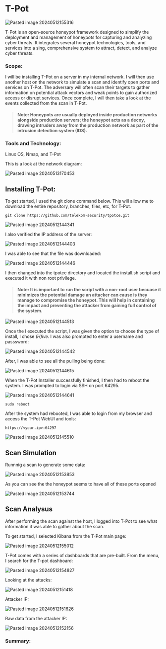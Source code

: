 # T-Pot

![Pasted image 20240512155316](https://github.com/lm3nitro/Projects/assets/55665256/905c1e26-7020-4389-a3c4-7a483917bb2f)

T-Pot is an open-source honeypot framework designed to simplify the deployment and management of honeypots for capturing and analyzing cyber threats. It integrates several honeypot technologies, tools, and services into a sing, comprehensive system to attract, detect, and analyze cyber threats.

### Scope: 
I will be installing T-Pot on a server in my internal network. I will then use another host on the network to simulate a scan and identify open ports and services on T-Pot. The adversary will often scan their targets to gather information on potential attack vectors and weak points to gain authorized access or disrupt services. Once complete, I will then take a look at the events collected from the scan in T-Pot. 

>#### Note: Honeypots are usually deployed inside production networks alongside production servers; the honeypot acts as a decoy, drawing intruders away from the production network as part of the intrusion detection system (IDS). 

### Tools and Technology:

Linux OS, Nmap, and T-Pot

This is a look at the network diagram:

![Pasted image 20240513170453](https://github.com/lm3nitro/Projects/assets/55665256/3d132f4d-ef4d-45d5-96c4-7ec154011d9c)


## Installing T-Pot:
To get started, I used the git clone command below. This will allow me to download the entire repository, branches, files, etc, for T-Pot. 
```
git clone https://github.com/telekom-security/tpotce.git
```

![Pasted image 20240512144341](https://github.com/lm3nitro/Projects/assets/55665256/72e404b9-debe-4edb-a17c-56a29c7f697a)

I also verified the IP address of the server:

![Pasted image 20240512144403](https://github.com/lm3nitro/Projects/assets/55665256/2a6f43f2-d190-4258-b933-36c71b6b4835)


I was able to see that the file was downloaded:

![Pasted image 20240512144446](https://github.com/lm3nitro/Projects/assets/55665256/2417e464-b6d6-4f8d-9ad0-349e43016c06)


I then changed into the tpotce directory and located the install.sh script and executed it with non root privilege.

>#### Note: It is important to run the script with a non-root user becuase it minimizes the potential damage an attacker can cause is they manage to compromise the honeypot. This will help in containing the impact and preventing the attacker from gaining full control of the system.

![Pasted image 20240512144513](https://github.com/lm3nitro/Projects/assets/55665256/c5e193f7-2ce2-4a18-9306-cfbebee4960d)

Once the I executed the script, I was given the option to choose the type of install, I chose *(H)ive*. I was also prompted to enter a username and passsword:

![Pasted image 20240512144542](https://github.com/lm3nitro/Projects/assets/55665256/b087cfc5-c97d-48ea-9839-abec3b160d9d)

After, I was able to see all the pulling being done:

![Pasted image 20240512144615](https://github.com/lm3nitro/Projects/assets/55665256/7438d262-00eb-4fea-8f32-023326f84cee)

When the T-Pot Installer successfully finished, I then had to reboot the system. I was prompted to login via SSH on port 64295. 

![Pasted image 20240512144641](https://github.com/lm3nitro/Projects/assets/55665256/78e28dab-d882-4e50-947d-b9ba660f6d21)
```
sudo reboot
```

After the system had rebooted, I was able to login from my browser and access the T-Pot WebUI and tools: 
```
https://<your.ip>:64297
```

![Pasted image 20240512145510](https://github.com/lm3nitro/Projects/assets/55665256/375f3767-335d-47a6-8d5d-7724c493f309)


## Scan Simulation
Runnnig a scan to generate some data:

![Pasted image 20240512153853](https://github.com/lm3nitro/Projects/assets/55665256/62043537-55d6-421b-84c9-25e40885e827)

As you can see the the honeypot seems to have all of these ports opened

![Pasted image 20240512153744](https://github.com/lm3nitro/Projects/assets/55665256/46334f59-7e40-40fc-9875-0364fa7031b4)

## Scan Analysus

After performing the scan against the host, I logged into T-Pot to see what information it was able to gather about the scan. 

To get started, I selected Kibana from the T-Pot main page:

![Pasted image 20240512155012](https://github.com/lm3nitro/Projects/assets/55665256/646b4964-91ca-42d8-80c8-d1cecfd268ba)

T-Pot comes with a series of dashboards that are pre-built. From the menu, I search for the T-pot dashboard:

![Pasted image 20240512154827](https://github.com/lm3nitro/Projects/assets/55665256/352f7398-d83d-424c-b8e1-c879a0edb35b)

Looking at the attacks:

![Pasted image 20240512151418](https://github.com/lm3nitro/Projects/assets/55665256/93804c50-4f0c-4efe-9690-3e1ab86cf61d)

Attacker IP:

![Pasted image 20240512151626](https://github.com/lm3nitro/Projects/assets/55665256/fddf9833-6433-49ca-9dd5-014df59b187c)

Raw data from the attacker IP:
 
![Pasted image 20240512152156](https://github.com/lm3nitro/Projects/assets/55665256/42bcc2a3-3c7d-4113-8ce2-e170099e7274)


### Summary:




